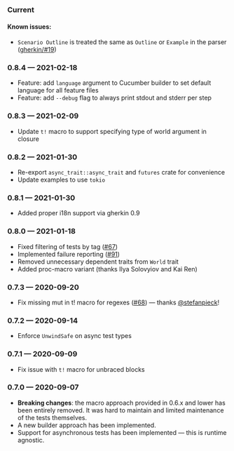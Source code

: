 ### Current

#### Known issues:

- `Scenario Outline` is treated the same as `Outline` or `Example` in the parser ([gherkin/#19](https://github.com/bbqsrc/gherkin-rust/issues/19))

### 0.8.4 — 2021-02-18

- Feature: add `language` argument to Cucumber builder to set default language for all feature files
- Feature: add `--debug` flag to always print stdout and stderr per step

### 0.8.3 — 2021-02-09

- Update `t!` macro to support specifying type of world argument in closure

### 0.8.2 — 2021-01-30

- Re-export `async_trait::async_trait` and `futures` crate for convenience
- Update examples to use `tokio`

### 0.8.1 — 2021-01-30

- Added proper i18n support via gherkin 0.9

### 0.8.0 — 2021-01-18

- Fixed filtering of tests by tag ([#67](https://github.com/bbqsrc/cucumber-rust/issues/67))
- Implemented failure reporting ([#91](https://github.com/bbqsrc/cucumber-rust/issues/91))
- Removed unnecessary dependent traits from `World` trait
- Added proc-macro variant (thanks Ilya Solovyiov and Kai Ren)

### 0.7.3 — 2020-09-20

- Fix missing mut in t! macro for regexes ([#68](https://github.com/bbqsrc/cucumber-rust/issues/68)) — thanks [@stefanpieck](https://github.com/stefanpieck)!

### 0.7.2 — 2020-09-14

- Enforce `UnwindSafe` on async test types

### 0.7.1 — 2020-09-09

- Fix issue with `t!` macro for unbraced blocks

### 0.7.0 — 2020-09-07

- **Breaking changes**: the macro approach provided in 0.6.x and lower has been entirely removed. It was hard to maintain and limited maintenance of the tests themselves.
- A new builder approach has been implemented.
- Support for asynchronous tests has been implemented — this is runtime agnostic.